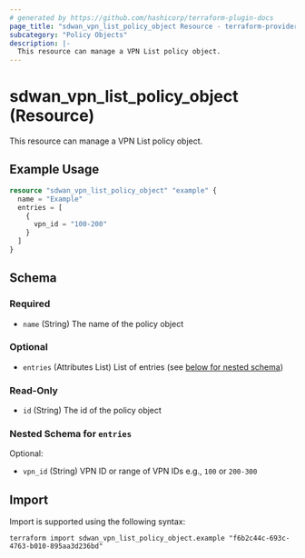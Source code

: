 ```yaml
---
# generated by https://github.com/hashicorp/terraform-plugin-docs
page_title: "sdwan_vpn_list_policy_object Resource - terraform-provider-sdwan"
subcategory: "Policy Objects"
description: |-
  This resource can manage a VPN List policy object.
---
```


# sdwan_vpn_list_policy_object (Resource)

This resource can manage a VPN List policy object.

## Example Usage

```terraform
resource "sdwan_vpn_list_policy_object" "example" {
  name = "Example"
  entries = [
    {
      vpn_id = "100-200"
    }
  ]
}
```

<!-- schema generated by tfplugindocs -->
## Schema

### Required

- `name` (String) The name of the policy object

### Optional

- `entries` (Attributes List) List of entries (see [below for nested schema](#nestedatt--entries))

### Read-Only

- `id` (String) The id of the policy object

<a id="nestedatt--entries"></a>
### Nested Schema for `entries`

Optional:

- `vpn_id` (String) VPN ID or range of VPN IDs e.g., `100` or `200-300`

## Import

Import is supported using the following syntax:

```shell
terraform import sdwan_vpn_list_policy_object.example "f6b2c44c-693c-4763-b010-895aa3d236bd"
```
